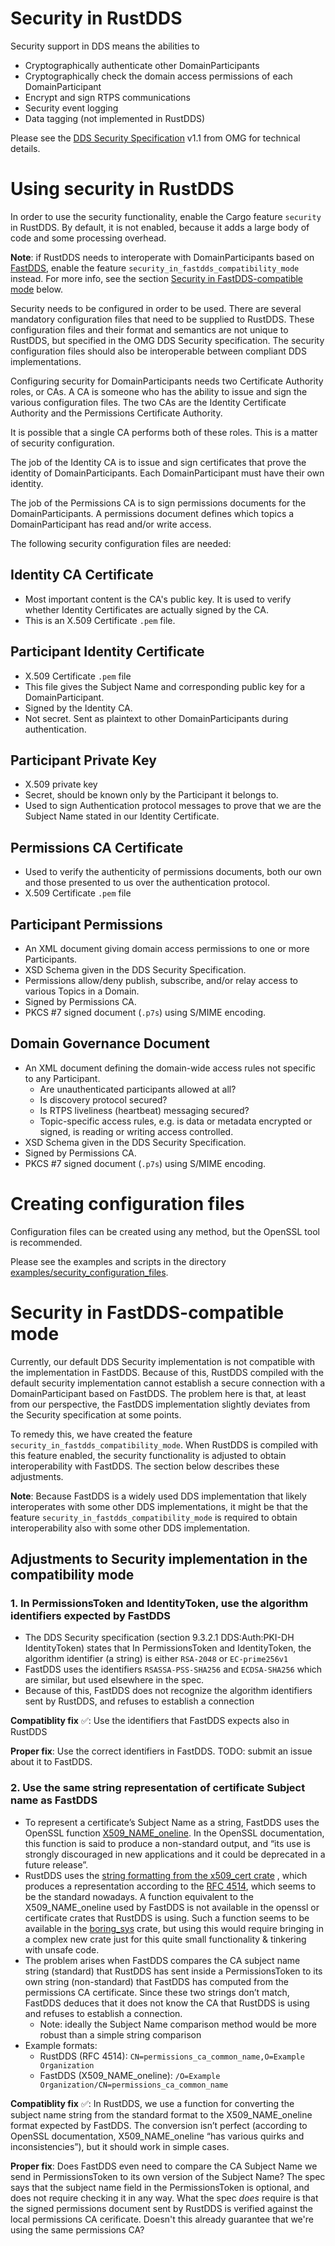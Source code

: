 # Security in RustDDS

Security support in DDS means the abilities to

* Cryptographically authenticate other DomainParticipants
* Cryptographically check the domain access permissions of each DomainParticipant
* Encrypt and sign RTPS communications
* Security event logging
* Data tagging (not implemented in RustDDS)

Please see the [DDS Security Specification](https://www.omg.org/spec/DDS-SECURITY/1.1/About-DDS-SECURITY) v1.1 from OMG for technical details.

# Using security in RustDDS

In order to use the security functionality, enable the Cargo feature `security` in RustDDS. By default, it is not enabled, because it adds a large body of code and some processing overhead.

**Note**: if RustDDS needs to interoperate with DomainParticipants based on [FastDDS](https://github.com/eProsima/Fast-DDS), enable the feature `security_in_fastdds_compatibility_mode` instead. For more info, see the section [Security in FastDDS-compatible mode](#security-in-fastdds-compatible-mode) below.



Security needs to be configured in order to be used. There are several mandatory configuration files that need to be supplied to RustDDS. These configuration files and their format and semantics are not unique to RustDDS, but specified in the OMG DDS Security specification. The security configuration files should also be interoperable between compliant DDS implementations.

Configuring security for DomainParticipants needs two Certificate Authority roles, or CAs. A CA is someone who has the ability to issue and sign the various configuration files. The two CAs are the Identity Certificate Authority and the Permissions Certificate Authority. 

It is possible that a single CA performs both of these roles. This is a matter of security configuration.

The job of the Identity CA is to issue and sign certificates that prove the identity of DomainParticipants. Each DomainParticipant must have their own identity.

The job of the Permissions CA is to sign permissions documents for the DomainParticipants. A permissions document defines which topics a DomainParticipant has read and/or write access.

The following security configuration files are needed:

## Identity CA Certificate

* Most important content is the CA's public key. It is used to verify whether Identity Certificates are actually signed by the CA.
* This is an X.509 Certificate `.pem` file.

## Participant Identity Certificate

* X.509 Certificate `.pem` file
* This file gives the Subject Name and corresponding public key for a DomainParticipant.
* Signed by the Identity CA.
* Not secret. Sent as plaintext to other DomainParticipants during authentication.

## Participant Private Key

* X.509 private key
* Secret, should be known only by the Participant it belongs to.
* Used to sign Authentication protocol messages to prove that we are the Subject Name stated in our Identity Certificate.

## Permissions CA Certificate

* Used to verify the authenticity of permissions documents, both our own and those presented to us over the authentication protocol.
* X.509 Certificate `.pem` file

## Participant Permissions

* An XML document giving domain access permissions to one or more Participants.
* XSD Schema given in the DDS Security Specification.
* Permissions allow/deny publish, subscribe, and/or relay access to various Topics in a Domain.
* Signed by Permissions CA.
* PKCS #7 signed document (`.p7s`) using S/MIME encoding.

## Domain Governance Document

* An XML document defining the domain-wide access rules not specific to any Participant.
  * Are unauthenticated participants allowed at all?
  * Is discovery protocol secured?
  * Is RTPS liveliness (heartbeat) messaging secured?
  * Topic-specific access rules, e.g. is data or metadata encrypted or signed, is reading or writing access controlled.
* XSD Schema given in the DDS Security Specification.
* Signed by Permissions CA.
* PKCS #7 signed document (`.p7s`) using S/MIME encoding.

# Creating configuration files

Configuration files can be created using any method, but the OpenSSL tool is recommended.

Please see the examples and scripts in the directory [examples/security_configuration_files](examples/security_configuration_files).


# Security in FastDDS-compatible mode

Currently, our default DDS Security implementation is not compatible with the implementation in FastDDS. Because of this, RustDDS compiled with the default security implementation cannot establish a secure connection with a DomainParticipant based on FastDDS. The problem here is that, at least from our perspective, the FastDDS implementation slightly deviates from the Security specification at some points.

To remedy this, we have created the feature `security_in_fastdds_compatibility_mode`. When RustDDS is compiled with this feature enabled, the security functionality is adjusted to obtain interoperability with FastDDS. The section below describes these adjustments.

**Note**: Because FastDDS is a widely used DDS implementation that likely interoperates with some other DDS implementations, it might be that the feature `security_in_fastdds_compatibility_mode` is required to obtain interoperability also with some other DDS implementation.

## Adjustments to Security implementation in the compatibility mode

### 1. In PermissionsToken and IdentityToken, use the algorithm identifiers expected by FastDDS
- The DDS Security specification (section 9.3.2.1 DDS:Auth:PKI-DH IdentityToken) states that In PermissionsToken and IdentityToken, the algorithm identifier (a string) is either `RSA-2048` or `EC-prime256v1`
- FastDDS uses the identifiers ``RSASSA-PSS-SHA256`` and ``ECDSA-SHA256`` which are similar, but used elsewhere in the spec.
- Because of this, FastDDS does not recognize the algorithm identifiers sent by RustDDS, and refuses to establish a connection

**Compatiblity fix** ✅: Use the identifiers that FastDDS expects also in RustDDS

**Proper fix**: Use the correct identifiers in FastDDS. TODO: submit an issue about it to FastDDS.

### 2. Use the same string representation of certificate Subject name as FastDDS
- To represent a certificate’s Subject Name as a string, FastDDS uses the OpenSSL function [X509_NAME_oneline](https://www.openssl.org/docs/manmaster/man3/X509_NAME_oneline.html). In the OpenSSL documentation, this function is said to produce a non-standard output, and “its use is strongly discouraged in new applications and it could be deprecated in a future release”.
- RustDDS uses the [string formatting from the x509_cert crate](https://docs.rs/x509-cert/latest/x509_cert/name/struct.RdnSequence.html#impl-Display-for-RdnSequence) , which produces a representation according to the [RFC 4514](https://datatracker.ietf.org/doc/html/rfc4514), which seems to be the standard nowadays. A function equivalent to the X509_NAME_oneline used by FastDDS is not available in the openssl or certificate crates that RustDDS is using. Such a function seems to be available in the [boring_sys](https://docs.rs/boring-sys/latest/boring_sys/fn.X509_NAME_oneline.html) crate, but using this would require bringing in a complex new crate just for this quite small functionality & tinkering with unsafe code.
- The problem arises when FastDDS compares the CA subject name string (standard) that RustDDS has sent inside a PermissionsToken to its own string (non-standard) that FastDDS has computed from the permissions CA certificate. Since these two strings don’t match, FastDDS deduces that it does not know the CA that RustDDS is using and refuses to establish a connection.
  - Note: ideally the Subject Name comparison method would be more robust than a simple string comparison
- Example formats:
  - RustDDS (RFC 4514): ``CN=permissions_ca_common_name,O=Example Organization``
  - FastDDS (X509_NAME_oneline): ``/O=Example Organization/CN=permissions_ca_common_name``


**Compatiblity fix** ✅: In RustDDS, we use a function for converting the subject name string from the standard format to the X509_NAME_oneline format expected by FastDDS. The conversion isn’t perfect (according to OpenSSL documentation, X509_NAME_oneline “has various quirks and inconsistencies”), but it should work in simple cases.

**Proper fix**: Does FastDDS even need to compare the CA Subject Name we send in PermissionsToken to its own version of the Subject Name? The spec says that the subject name field in the PermissionsToken is optional, and does not require checking it in any way. What the spec *does* require is that the signed permissions document sent by RustDDS is verified against the local permissions CA cerificate. Doesn't this already guarantee that we're using the same permissions CA?
